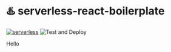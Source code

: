 # ♨️ serverless-react-boilerplate

[![serverless](http://public.serverless.com/badges/v3.svg)](http://www.serverless.com)
![Test and Deploy](https://github.com/jgthomas/serverless-react/workflows/Test%20and%20Deploy/badge.svg)

Hello
